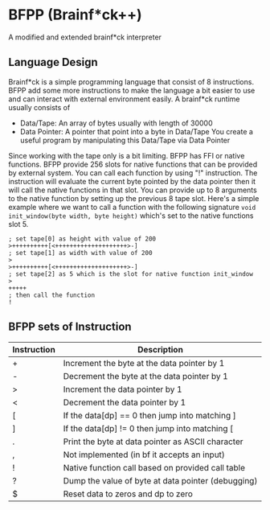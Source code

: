 # BFPP (Brainf*ck++)
A modified and extended brainf*ck interpreter

## Language Design
Brainf\*ck is a simple programming language that consist of 8 instructions. BFPP add some 
more instructions to make the language a bit easier to use and can interact with external
environment easily. A brainf\*ck runtime usually consists of 
- Data/Tape: An array of bytes usually with length of 30000
- Data Pointer: A pointer that point into a byte in Data/Tape
You create a useful program by manipulating this Data/Tape via Data Pointer

Since working with the tape only is a bit limiting. BFPP has FFI or native functions. BFPP provide 256 slots 
for native functions that can be provided by external system. You can call each function by using "!" instruction. 
The instruction will evaluate the current byte pointed by the data pointer then it will call the native functions in that slot. 
You can provide up to 8 arguments to the native function by setting up the previous 8 tape slot. Here's a simple example
where we want to call a function with the following signature `void init_window(byte width, byte height)`
which's set to the native functions slot 5.
```bfpp
; set tape[0] as height with value of 200
>++++++++++[<++++++++++++++++++++>-]
; set tape[1] as width with value of 200
>
>++++++++++[<++++++++++++++++++++>-]
; set tape[2] as 5 which is the slot for native function init_window
>
+++++
; then call the function
!
```


## BFPP sets of Instruction

| Instruction    | Description                                       | 
|----------------|---------------------------------------------------|
| +              | Increment the byte at the data pointer by 1       |
| -              | Decrement the byte at the data pointer by 1       |
| >              | Increment the data pointer by 1                   |
| <              | Decrement the data pointer by 1                   |
| [              | If the data[dp] == 0 then jump into matching ]    |
| ]              | If the data[dp] != 0 then jump into matching [    |
| .              | Print the byte at data pointer as ASCII character |
| ,              | Not implemented (in bf it accepts an input)       |
| !              | Native function call based on provided call table |
| ?              | Dump the value of byte at data pointer (debugging)|
| $              | Reset data to zeros and dp to zero                |

